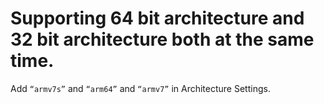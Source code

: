 # Supporting 64 bit architecture and 32 bit architecture both at the same time.

Add `“armv7s”` and `“arm64”` and `“armv7”` in Architecture Settings.